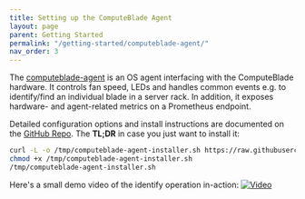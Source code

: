 ```yaml
---
title: Setting up the ComputeBlade Agent
layout: page
parent: Getting Started
permalink: "/getting-started/computeblade-agent/"
nav_order: 3
---
```


The [computeblade-agent](https://github.com/Uptime-Lab/computeblade-agent) is an OS agent interfacing with the ComputeBlade hardware.
It controls fan speed, LEDs and handles common events e.g. to identify/find an individual blade in a server rack.
In addition, it exposes hardware- and agent-related metrics on a Prometheus endpoint.

Detailed configuration options and install instructions are documented on the [GitHub Repo](https://github.com/uptime-lab/computeblade-agent). The **TL;DR** in case you just want to install it:
```bash
curl -L -o /tmp/computeblade-agent-installer.sh https://raw.githubusercontent.com/Uptime-Lab/computeblade-agent/main/hack/autoinstall.sh
chmod +x /tmp/computeblade-agent-installer.sh
/tmp/computeblade-agent-installer.sh
```

Here's a small demo video of the identify operation in-action:
[![Video](https://img.youtube.com/vi/ik-7X-YZQ9c/0.jpg)](https://youtu.be/ik-7X-YZQ9c)

